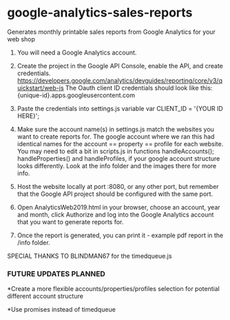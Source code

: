 # google-analytics-sales-reports
Generates monthly printable sales reports from Google Analytics for your web shop

1. You will need a Google Analytics account.

2. Create the project in the Google API Console, enable the API, and create credentials.  
https://developers.google.com/analytics/devguides/reporting/core/v3/quickstart/web-js
The Oauth client ID credentials should look like this: {unique-id}.apps.googleusercontent.com

3. Paste the credentials into settings.js variable var CLIENT_ID = '{YOUR ID HERE}';

4. Make sure the account name(s) in settings.js match the websites you want to create reports for.
The google account where we ran this had identical names for the account == property == profile for each website.
You may need to edit a bit in scripts.js in functions handleAccounts(); handleProperties() and handleProfiles, if your google account structure looks differently.
Look at the info folder and the images there for more info.

5. Host the website locally at port :8080, or any other port, but remember that the Google API project should be configured with the same port.

6. Open AnalyticsWeb2019.html in your browser, choose an account, year and month, click Authorize and log into the Google Analytics account that you want to generate reports for.

7. Once the report is generated, you can print it - example pdf report in the /info folder.

SPECIAL THANKS TO BLINDMAN67 for the timedqueue.js

### FUTURE UPDATES PLANNED ###

*Create a more flexible accounts/properties/profiles selection for potential different account structure

*Use promises instead of timedqueue
